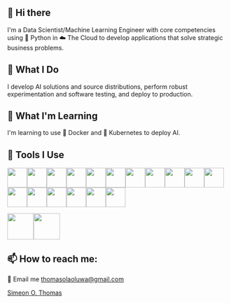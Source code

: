 ## 👋 Hi there
I'm a Data Scientist/Machine Learning Engineer with core competencies using :snake: Python in :cloud: The Cloud to develop applications that solve strategic business problems.

## 🔭 What I Do
I develop AI solutions and source distributions, perform robust experimentation and software testing, and deploy to production.

## 🌱 What I'm Learning
I'm learning to use :whale: Docker and :ferris_wheel: Kubernetes to deploy AI.

## :wrench: Tools I Use
<img src="https://cdn.jsdelivr.net/gh/devicons/devicon/icons/python/python-original.svg" height="45" width="45" /><img src="https://cdn.jsdelivr.net/gh/devicons/devicon/icons/jupyter/jupyter-original-wordmark.svg" height="45" width="45" /><img src="https://github.com/homarr-labs/dashboard-icons/blob/main/png/azure.png" height="45" width="45" /><img src="https://cdn.jsdelivr.net/gh/devicons/devicon/icons/googlecloud/googlecloud-original.svg" height="45" width="45" /><img src="https://cdn.jsdelivr.net/gh/devicons/devicon/icons/docker/docker-original.svg" height="45" width="45" /><img src="https://cdn.jsdelivr.net/gh/devicons/devicon/icons/kubernetes/kubernetes-plain.svg" height="45" width="45" /><img src="https://cdn.jsdelivr.net/gh/devicons/devicon/icons/debian/debian-original-wordmark.svg" height="45" width="45" /><img src="https://cdn.jsdelivr.net/gh/devicons/devicon/icons/linux/linux-original.svg" height="45" width="45" /><img src="https://github.com/homarr-labs/dashboard-icons/blob/main/png/git.png" height="45" width="45" /><img src="https://github.com/homarr-labs/dashboard-icons/blob/main/png/jenkins.png" height="45" width="45" /><img src="https://github.com/homarr-labs/dashboard-icons/blob/main/png/prometheus.png" height="45" width="45" /><img src="https://github.com/homarr-labs/dashboard-icons/blob/main/png/grafana.png" height="45" width="45" /><img src="https://github.com/homarr-labs/dashboard-icons/blob/main/png/longhorn.png" height="45" width="45" /><img src="https://github.com/homarr-labs/dashboard-icons/blob/main/png/nginx.png" height="45" width="45" /><img src="https://github.com/homarr-labs/dashboard-icons/blob/main/png/proxmox.png" height="45" width="45" /><img src="https://github.com/homarr-labs/dashboard-icons/blob/main/png/minio.png" height="45" width="45" /><img src="https://github.com/homarr-labs/dashboard-icons/blob/main/png/kubernetes-dashboard.png" height="45" width="45" />


<img src="https://github.com/homarr-labs/dashboard-icons/blob/main/png/openai.png" height="60" width="60" /><img src="https://cdn.jsdelivr.net/gh/devicons/devicon/icons/visualstudio/visualstudio-plain-wordmark.svg" height="60" width="60"/>

## 📫 How to reach me: 
:e-mail: Email me thomasolaoluwa@gmail.com

<div class="badge-base LI-profile-badge" data-locale="en_US" data-size="large" data-theme="dark" data-type="HORIZONTAL" data-vanity="olaoluthomas" data-version="v1"><a class="badge-base__link LI-simple-link" href="https://www.linkedin.com/in/olaoluthomas?trk=profile-badge">Simeon O. Thomas</a></div>
              

<!--
**olaoluthomas/olaoluthomas** is a ✨ _special_ ✨ repository because its `README.md` (this file) appears on your GitHub profile.

Here are some ideas to get you started:

- 🔭 I’m currently working on ...
- 🌱 I’m currently learning ...
- 👯 I’m looking to collaborate on ...
- 🤔 I’m looking for help with ...
- 💬 Ask me about ...
- 📫 How to reach me: ...
- 😄 Pronouns: ...
- ⚡ Fun fact: ...
-->
